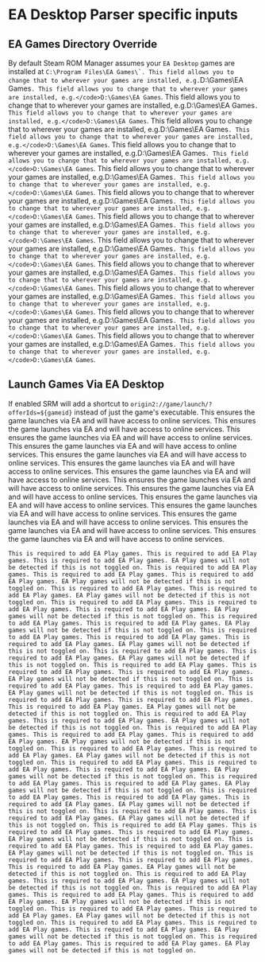 # EA Desktop Parser specific inputs

## EA Games Directory Override
By default Steam ROM Manager assumes your `EA Desktop` games are installed at ``C:\Program Files\EA Games\`. This field allows you to change that to wherever your games are installed, e.g.``D:\Games\EA Games`. This field allows you to change that to wherever your games are installed, e.g.</code>D:\Games\EA Games`. This field allows you to change that to wherever your games are installed, e.g.</code>D:\Games\EA Games`. This field allows you to change that to wherever your games are installed, e.g.</code>D:\Games\EA Games`. This field allows you to change that to wherever your games are installed, e.g.</code>D:\Games\EA Games`. This field allows you to change that to wherever your games are installed, e.g.</code>D:\Games\EA Games`. This field allows you to change that to wherever your games are installed, e.g.</code>D:\Games\EA Games`. This field allows you to change that to wherever your games are installed, e.g.</code>D:\Games\EA Games`. This field allows you to change that to wherever your games are installed, e.g.</code>D:\Games\EA Games`. This field allows you to change that to wherever your games are installed, e.g.</code>D:\Games\EA Games`. This field allows you to change that to wherever your games are installed, e.g.</code>D:\Games\EA Games`. This field allows you to change that to wherever your games are installed, e.g.</code>D:\Games\EA Games`. This field allows you to change that to wherever your games are installed, e.g.</code>D:\Games\EA Games`. This field allows you to change that to wherever your games are installed, e.g.</code>D:\Games\EA Games`. This field allows you to change that to wherever your games are installed, e.g.</code>D:\Games\EA Games`. This field allows you to change that to wherever your games are installed, e.g.</code>D:\Games\EA Games`. This field allows you to change that to wherever your games are installed, e.g.</code>D:\Games\EA Games`. This field allows you to change that to wherever your games are installed, e.g.</code>D:\Games\EA Games`. This field allows you to change that to wherever your games are installed, e.g.</code>D:\Games\EA Games`. This field allows you to change that to wherever your games are installed, e.g.</code>D:\Games\EA Games`. This field allows you to change that to wherever your games are installed, e.g.</code>D:\Games\EA Games`. This field allows you to change that to wherever your games are installed, e.g.</code>D:\Games\EA Games`. This field allows you to change that to wherever your games are installed, e.g.</code>D:\Games\EA Games`. This field allows you to change that to wherever your games are installed, e.g.</code>D:\Games\EA Games`.

## Launch Games Via EA Desktop
If enabled SRM will add a shortcut to `origin2://game/launch/?offerIds=${gameid}` instead of just the game's executable. This ensures the game launches via EA and will have access to online services. This ensures the game launches via EA and will have access to online services. This ensures the game launches via EA and will have access to online services. This ensures the game launches via EA and will have access to online services. This ensures the game launches via EA and will have access to online services. This ensures the game launches via EA and will have access to online services. This ensures the game launches via EA and will have access to online services. This ensures the game launches via EA and will have access to online services. This ensures the game launches via EA and will have access to online services. This ensures the game launches via EA and will have access to online services. This ensures the game launches via EA and will have access to online services. This ensures the game launches via EA and will have access to online services. This ensures the game launches via EA and will have access to online services. This ensures the game launches via EA and will have access to online services.

`This is required to add EA Play games. This is required to add EA Play games. This is required to add EA Play games. EA Play games will not be detected if this is not toggled on. This is required to add EA Play games. This is required to add EA Play games. This is required to add EA Play games. EA Play games will not be detected if this is not toggled on. This is required to add EA Play games. This is required to add EA Play games. EA Play games will not be detected if this is not toggled on. This is required to add EA Play games. This is required to add EA Play games. This is required to add EA Play games. EA Play games will not be detected if this is not toggled on. This is required to add EA Play games. This is required to add EA Play games. EA Play games will not be detected if this is not toggled on. This is required to add EA Play games. This is required to add EA Play games. This is required to add EA Play games. EA Play games will not be detected if this is not toggled on. This is required to add EA Play games. This is required to add EA Play games. EA Play games will not be detected if this is not toggled on. This is required to add EA Play games. This is required to add EA Play games. This is required to add EA Play games. EA Play games will not be detected if this is not toggled on. This is required to add EA Play games. This is required to add EA Play games. EA Play games will not be detected if this is not toggled on. This is required to add EA Play games. This is required to add EA Play games. This is required to add EA Play games. EA Play games will not be detected if this is not toggled on. This is required to add EA Play games. This is required to add EA Play games. EA Play games will not be detected if this is not toggled on. This is required to add EA Play games. This is required to add EA Play games. This is required to add EA Play games. EA Play games will not be detected if this is not toggled on. This is required to add EA Play games. This is required to add EA Play games. EA Play games will not be detected if this is not toggled on. This is required to add EA Play games. This is required to add EA Play games. This is required to add EA Play games. EA Play games will not be detected if this is not toggled on. This is required to add EA Play games. This is required to add EA Play games. EA Play games will not be detected if this is not toggled on. This is required to add EA Play games. This is required to add EA Play games. This is required to add EA Play games. EA Play games will not be detected if this is not toggled on. This is required to add EA Play games. This is required to add EA Play games. EA Play games will not be detected if this is not toggled on. This is required to add EA Play games. This is required to add EA Play games. This is required to add EA Play games. EA Play games will not be detected if this is not toggled on. This is required to add EA Play games. This is required to add EA Play games. EA Play games will not be detected if this is not toggled on. This is required to add EA Play games. This is required to add EA Play games. This is required to add EA Play games. EA Play games will not be detected if this is not toggled on. This is required to add EA Play games. This is required to add EA Play games. EA Play games will not be detected if this is not toggled on. This is required to add EA Play games. This is required to add EA Play games. This is required to add EA Play games. EA Play games will not be detected if this is not toggled on. This is required to add EA Play games. This is required to add EA Play games. EA Play games will not be detected if this is not toggled on. This is required to add EA Play games. This is required to add EA Play games. This is required to add EA Play games. EA Play games will not be detected if this is not toggled on. This is required to add EA Play games. This is required to add EA Play games. EA Play games will not be detected if this is not toggled on.`
